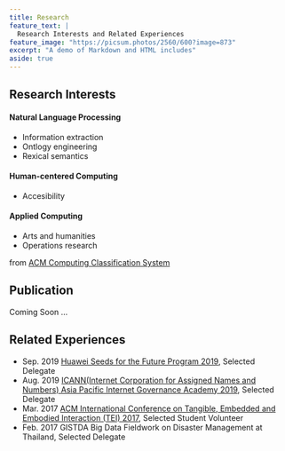 ```yaml
---
title: Research 
feature_text: |
  Research Interests and Related Experiences
feature_image: "https://picsum.photos/2560/600?image=873"
excerpt: "A demo of Markdown and HTML includes"
aside: true
---
```


## Research Interests
#### Natural Language Processing
* Information extraction
* Ontlogy engineering
* Rexical semantics
#### Human-centered Computing
* Accesibility
#### Applied Computing
* Arts and humanities
* Operations research

from [ACM Computing Classification System](https://dl.acm.org/ccs)



## Publication
Coming Soon ...

## Related Experiences
* Sep. 2019 [Huawei Seeds for the Future Program 2019](https://www.huawei.com/minisite/seeds-for-the-future/index.html), Selected Delegate
* Aug. 2019 [ICANN(Internet Corporation for Assigned Names and Numbers) Asia Pacific Internet Governance Academy 2019](https://www.icann.org/en/announcements/details/apply-now-the-asia-pacific-internet-governance-academy-2019-14-5-2019-en), Selected Delegate	           
* Mar. 2017 [ACM International Conference on Tangible, Embedded and Embodied Interaction (TEI) 2017](https://tei.acm.org/2017/), Selected Student Volunteer		           
* Feb. 2017 GISTDA Big Data Fieldwork on Disaster Management at Thailand, Selected Delegate		
